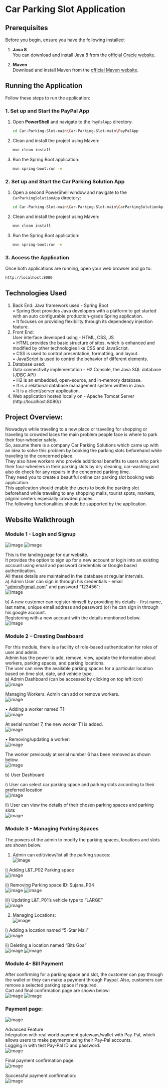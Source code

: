 # Car Parking Slot Application

## Prerequisites

Before you begin, ensure you have the following installed:

1. **Java 8**  
   You can download and install Java 8 from the [official Oracle website](https://www.oracle.com/java/technologies/javase/javase-jdk8-downloads.html).

2. **Maven**  
   Download and install Maven from the [official Maven website](https://maven.apache.org/download.cgi).

## Running the Application

Follow these steps to run the application:

### 1. Set up and Start the PayPal App

1. Open **PowerShell** and navigate to the `PayPalApp` directory:

   ```bash
   cd Car-Parking-Slot-main\Car-Parking-Slot-main\PayPalApp
   ```

2. Clean and install the project using Maven:

   ```bash
   mvn clean install
   ```
3. Run the Spring Boot application:

   ```bash
   mvn spring-boot:run -e
   ```
### 2. Set up and Start the Car Parking Solution App

1. Open a second PowerShell window and navigate to the `CarParkingSolutionApp` directory:

   ```bash
   cd Car-Parking-Slot-main\Car-Parking-Slot-main\CarParkingSolutionApp
   ```

2. Clean and install the project using Maven:

   ```bash
   mvn clean install
   ```
3. Run the Spring Boot application:

   ```bash
   mvn spring-boot:run -e
   ```

### 3. Access the Application

   Once both applications are running, open your web browser and go to:

   ```bash
   http://localhost:8080
   ```
   

## Technologies Used
1. Back End: 
Java framework used - Spring Boot  
• Spring Boot provides Java developers with a platform to get started with an auto 
configurable production-grade Spring application.  
• It focuses on providing flexibility through its dependency injection feature.  
2. Front End:  
User interface developed using - HTML, CSS, JS  
• HTML provides the basic structure of sites, which is enhanced and modified by other 
technologies like CSS and JavaScript.  
• CSS is used to control presentation, formatting, and layout.  
• JavaScript is used to control the behavior of different elements.  
3. Database used:  
Data connectivity implementation - H2 Console, the Java SQL database (JDBC API)  
• H2 is an embedded, open-source, and in-memory database.  
• It is a relational database management system written in Java.  
• It is a client/server application.  
4. Web application hosted locally on - Apache Tomcat Server (http://localhost:8080/)  

## Project Overview:
Nowadays while traveling to a new place or traveling for shopping or traveling to crowded laces the main problem people face is where to park their four-wheeler safely.  
So, assume there is a company Car Parking Solutions which came up with an idea to solve this problem by booking the parking slots beforehand while traveling to the concerned place.  
They also have workers who provide additional benefits to users who park their four-wheelers in their parking slots by dry cleaning, car-washing and also do check for any repairs in the concerned parking time.  
They need you to create a beautiful online car parking slot booking web application.  
This application should enable the users to book the parking slot beforehand while traveling to any shopping malls, tourist spots, markets, pilgrim centers especially crowded places.  
The following functionalities should be supported by the application.  

## Website Walkthrough  
### Module 1 - Login and Signup  
![image](https://github.com/user-attachments/assets/d6bb06ed-6867-4263-81cc-9d82ff0ba736)
![image](https://github.com/user-attachments/assets/f0e15555-aca1-4941-bc45-7a70340db299)


This is the landing page for our website.    
It provides the option to sign up for a new account or 
login into an existing account using email and password credentials or Google based 
authentication.  
All these details are maintained in the database at regular intervals.  
a) Admin User can sign in through his credentials - email "admin@gmail.com" and password "123456":  
![image](https://github.com/user-attachments/assets/c9025695-7ada-419b-ad52-6790883922d9)


b) A new customer can register himself by providing his details - first name, last name, 
unique email address and password (or) he can sign in through his google account.  
Registering with a new account with the details mentioned below.  
![image](https://github.com/user-attachments/assets/5cc6eac5-d7e8-474b-bfe7-19e93752d78f)

### Module 2 – Creating Dashboard  
For this module, there is a facility of role-based authentication for roles of user and admin.  
Admin has the power to add, remove, view, update the information about workers, parking 
spaces, and parking locations.   
The user can view the available parking spaces for a particular location based on time slot, date, 
and vehicle type.  
a) Admin Dashboard (can be accessed by clicking on top left icon)  
![image](https://github.com/user-attachments/assets/be5df77a-f9cf-473c-834b-dd095ed9f3a4)


Managing Workers: Admin can add or remove workers.  
![image](https://github.com/user-attachments/assets/ecaf0986-e0de-4943-b81b-47a4cbf3220d)


• Adding a worker named T1:  
![image](https://github.com/user-attachments/assets/210d451b-9b41-4242-804d-ba6b17926a28)


At serial number 7, the new worker T1 is added.  
![image](https://github.com/user-attachments/assets/ab19e808-3431-4ef1-9991-1fffb9e4d2bf)


• Removing/updating a worker:  
![image](https://user-images.githubusercontent.com/75008683/146672857-bd4fe7cf-388e-4197-8a71-448785c0bcfd.png)

The worker previously at serial number 6 has been removed as shown below.  
![image](https://github.com/user-attachments/assets/93bfaa25-ea49-4830-ad57-5d96c62eab68)

b) User Dashboard  


i) User can select car parking space and parking slots according to their preferred location  
![image](https://github.com/user-attachments/assets/90cdbd33-c880-4cca-9349-7b47e4ab29e8)


ii) User can view the details of their chosen parking spaces and parking slots  
![image](https://github.com/user-attachments/assets/1715ee90-3592-4dc9-8227-bbe4fddaf3a2)


### Module 3 - Managing Parking Spaces  
The powers of the admin to modify the parking spaces, locations and slots are shown below.  
1) Admin can edit/view/list all the parking spaces:  
![image](https://github.com/user-attachments/assets/44defbca-5254-487b-9ffa-60a81bedd7a6)


i) Adding L&T_P02 Parking space  
![image](https://github.com/user-attachments/assets/c9582846-552e-41c5-9d97-78131acbd0b6)


ii) Removing Parking space ID: Sujana_P04  
![image](https://github.com/user-attachments/assets/86d2eee3-fa4a-44ad-a07e-0fe92bbd728d)
![image](https://github.com/user-attachments/assets/ad5db27c-b0aa-4ab3-b7f2-76a7e9be7f27)


iii) Updating L&T_P01’s vehicle type to “LARGE”  
![image](https://github.com/user-attachments/assets/de883be1-af04-48f3-acde-a7ac38ef5944)


2) Managing Locations:  
![image](https://github.com/user-attachments/assets/2c45e425-ec8e-49c7-9cad-aa9f83f169e6)


i) Adding a location named “5-Star Mall”  
![image](https://github.com/user-attachments/assets/ba6eaf49-b5d1-4aab-af01-c55cc046c839)


ii) Deleting a location named “Bits Goa”  
![image](https://github.com/user-attachments/assets/5c4ffa34-b3f7-4e87-a0ad-6d3583c10a49)
![image](https://github.com/user-attachments/assets/d0df1a1a-c973-464d-96d4-56f514570332)


### Module 4- Bill Payment  
After confirming for a parking space and slot, the customer can pay through the wallet or they can make a payment through Paypal. Also, customers can remove a
selected parking space if required.  
Cart and final confirmation page are shown below:  
![image](https://github.com/user-attachments/assets/470ee0f0-df17-4228-ba39-93d145ce77f2)
![image](https://github.com/user-attachments/assets/5c62062c-e9d5-4798-8118-fe0399b981a3)

### Payment page:  
![image](https://github.com/user-attachments/assets/ee282afc-0b94-4413-8a64-00583c791c76)


Advanced Feature  
Integration with real world payment gateways/wallet with Pay-Pal, which allows 
users to make payments using their Pay-Pal accounts.  
Logging in with test Pay-Pal ID and password:  
![image](https://github.com/user-attachments/assets/ee9dc022-f18e-4631-a49e-2a3be28a6199)


Final payment confirmation page:  
![image](https://user-images.githubusercontent.com/75008683/146673139-82ad4485-4798-47cc-b3db-5f949cf2c626.png)

Successful payment confirmation:  
![image](https://user-images.githubusercontent.com/75008683/146673159-17ce1700-670c-424b-993a-2538665c8d34.png)

